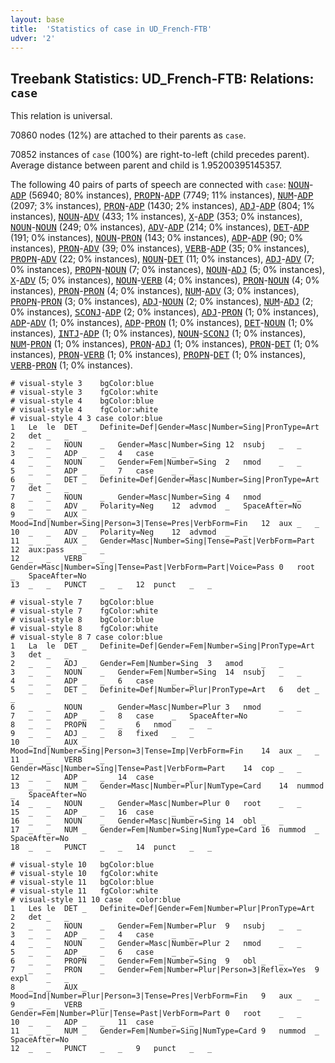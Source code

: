 ```yaml
---
layout: base
title:  'Statistics of case in UD_French-FTB'
udver: '2'
---
```


## Treebank Statistics: UD_French-FTB: Relations: `case`

This relation is universal.

70860 nodes (12%) are attached to their parents as `case`.

70852 instances of `case` (100%) are right-to-left (child precedes parent).
Average distance between parent and child is 1.95200395145357.

The following 40 pairs of parts of speech are connected with `case`: <tt><a href="fr_ftb-pos-NOUN.html">NOUN</a></tt>-<tt><a href="fr_ftb-pos-ADP.html">ADP</a></tt> (56940; 80% instances), <tt><a href="fr_ftb-pos-PROPN.html">PROPN</a></tt>-<tt><a href="fr_ftb-pos-ADP.html">ADP</a></tt> (7749; 11% instances), <tt><a href="fr_ftb-pos-NUM.html">NUM</a></tt>-<tt><a href="fr_ftb-pos-ADP.html">ADP</a></tt> (2097; 3% instances), <tt><a href="fr_ftb-pos-PRON.html">PRON</a></tt>-<tt><a href="fr_ftb-pos-ADP.html">ADP</a></tt> (1430; 2% instances), <tt><a href="fr_ftb-pos-ADJ.html">ADJ</a></tt>-<tt><a href="fr_ftb-pos-ADP.html">ADP</a></tt> (804; 1% instances), <tt><a href="fr_ftb-pos-NOUN.html">NOUN</a></tt>-<tt><a href="fr_ftb-pos-ADV.html">ADV</a></tt> (433; 1% instances), <tt><a href="fr_ftb-pos-X.html">X</a></tt>-<tt><a href="fr_ftb-pos-ADP.html">ADP</a></tt> (353; 0% instances), <tt><a href="fr_ftb-pos-NOUN.html">NOUN</a></tt>-<tt><a href="fr_ftb-pos-NOUN.html">NOUN</a></tt> (249; 0% instances), <tt><a href="fr_ftb-pos-ADV.html">ADV</a></tt>-<tt><a href="fr_ftb-pos-ADP.html">ADP</a></tt> (214; 0% instances), <tt><a href="fr_ftb-pos-DET.html">DET</a></tt>-<tt><a href="fr_ftb-pos-ADP.html">ADP</a></tt> (191; 0% instances), <tt><a href="fr_ftb-pos-NOUN.html">NOUN</a></tt>-<tt><a href="fr_ftb-pos-PRON.html">PRON</a></tt> (143; 0% instances), <tt><a href="fr_ftb-pos-ADP.html">ADP</a></tt>-<tt><a href="fr_ftb-pos-ADP.html">ADP</a></tt> (90; 0% instances), <tt><a href="fr_ftb-pos-PRON.html">PRON</a></tt>-<tt><a href="fr_ftb-pos-ADV.html">ADV</a></tt> (39; 0% instances), <tt><a href="fr_ftb-pos-VERB.html">VERB</a></tt>-<tt><a href="fr_ftb-pos-ADP.html">ADP</a></tt> (35; 0% instances), <tt><a href="fr_ftb-pos-PROPN.html">PROPN</a></tt>-<tt><a href="fr_ftb-pos-ADV.html">ADV</a></tt> (22; 0% instances), <tt><a href="fr_ftb-pos-NOUN.html">NOUN</a></tt>-<tt><a href="fr_ftb-pos-DET.html">DET</a></tt> (11; 0% instances), <tt><a href="fr_ftb-pos-ADJ.html">ADJ</a></tt>-<tt><a href="fr_ftb-pos-ADV.html">ADV</a></tt> (7; 0% instances), <tt><a href="fr_ftb-pos-PROPN.html">PROPN</a></tt>-<tt><a href="fr_ftb-pos-NOUN.html">NOUN</a></tt> (7; 0% instances), <tt><a href="fr_ftb-pos-NOUN.html">NOUN</a></tt>-<tt><a href="fr_ftb-pos-ADJ.html">ADJ</a></tt> (5; 0% instances), <tt><a href="fr_ftb-pos-X.html">X</a></tt>-<tt><a href="fr_ftb-pos-ADV.html">ADV</a></tt> (5; 0% instances), <tt><a href="fr_ftb-pos-NOUN.html">NOUN</a></tt>-<tt><a href="fr_ftb-pos-VERB.html">VERB</a></tt> (4; 0% instances), <tt><a href="fr_ftb-pos-PRON.html">PRON</a></tt>-<tt><a href="fr_ftb-pos-NOUN.html">NOUN</a></tt> (4; 0% instances), <tt><a href="fr_ftb-pos-PRON.html">PRON</a></tt>-<tt><a href="fr_ftb-pos-PRON.html">PRON</a></tt> (4; 0% instances), <tt><a href="fr_ftb-pos-NUM.html">NUM</a></tt>-<tt><a href="fr_ftb-pos-ADV.html">ADV</a></tt> (3; 0% instances), <tt><a href="fr_ftb-pos-PROPN.html">PROPN</a></tt>-<tt><a href="fr_ftb-pos-PRON.html">PRON</a></tt> (3; 0% instances), <tt><a href="fr_ftb-pos-ADJ.html">ADJ</a></tt>-<tt><a href="fr_ftb-pos-NOUN.html">NOUN</a></tt> (2; 0% instances), <tt><a href="fr_ftb-pos-NUM.html">NUM</a></tt>-<tt><a href="fr_ftb-pos-ADJ.html">ADJ</a></tt> (2; 0% instances), <tt><a href="fr_ftb-pos-SCONJ.html">SCONJ</a></tt>-<tt><a href="fr_ftb-pos-ADP.html">ADP</a></tt> (2; 0% instances), <tt><a href="fr_ftb-pos-ADJ.html">ADJ</a></tt>-<tt><a href="fr_ftb-pos-PRON.html">PRON</a></tt> (1; 0% instances), <tt><a href="fr_ftb-pos-ADP.html">ADP</a></tt>-<tt><a href="fr_ftb-pos-ADV.html">ADV</a></tt> (1; 0% instances), <tt><a href="fr_ftb-pos-ADP.html">ADP</a></tt>-<tt><a href="fr_ftb-pos-PRON.html">PRON</a></tt> (1; 0% instances), <tt><a href="fr_ftb-pos-DET.html">DET</a></tt>-<tt><a href="fr_ftb-pos-NOUN.html">NOUN</a></tt> (1; 0% instances), <tt><a href="fr_ftb-pos-INTJ.html">INTJ</a></tt>-<tt><a href="fr_ftb-pos-ADP.html">ADP</a></tt> (1; 0% instances), <tt><a href="fr_ftb-pos-NOUN.html">NOUN</a></tt>-<tt><a href="fr_ftb-pos-SCONJ.html">SCONJ</a></tt> (1; 0% instances), <tt><a href="fr_ftb-pos-NUM.html">NUM</a></tt>-<tt><a href="fr_ftb-pos-PRON.html">PRON</a></tt> (1; 0% instances), <tt><a href="fr_ftb-pos-PRON.html">PRON</a></tt>-<tt><a href="fr_ftb-pos-ADJ.html">ADJ</a></tt> (1; 0% instances), <tt><a href="fr_ftb-pos-PRON.html">PRON</a></tt>-<tt><a href="fr_ftb-pos-DET.html">DET</a></tt> (1; 0% instances), <tt><a href="fr_ftb-pos-PRON.html">PRON</a></tt>-<tt><a href="fr_ftb-pos-VERB.html">VERB</a></tt> (1; 0% instances), <tt><a href="fr_ftb-pos-PROPN.html">PROPN</a></tt>-<tt><a href="fr_ftb-pos-DET.html">DET</a></tt> (1; 0% instances), <tt><a href="fr_ftb-pos-VERB.html">VERB</a></tt>-<tt><a href="fr_ftb-pos-PRON.html">PRON</a></tt> (1; 0% instances).


~~~ conllu
# visual-style 3	bgColor:blue
# visual-style 3	fgColor:white
# visual-style 4	bgColor:blue
# visual-style 4	fgColor:white
# visual-style 4 3 case	color:blue
1	Le	le	DET	_	Definite=Def|Gender=Masc|Number=Sing|PronType=Art	2	det	_	_
2	_	_	NOUN	_	Gender=Masc|Number=Sing	12	nsubj	_	_
3	_	_	ADP	_	_	4	case	_	_
4	_	_	NOUN	_	Gender=Fem|Number=Sing	2	nmod	_	_
5	_	_	ADP	_	_	7	case	_	_
6	_	_	DET	_	Definite=Def|Gender=Masc|Number=Sing|PronType=Art	7	det	_	_
7	_	_	NOUN	_	Gender=Masc|Number=Sing	4	nmod	_	_
8	_	_	ADV	_	Polarity=Neg	12	advmod	_	SpaceAfter=No
9	_	_	AUX	_	Mood=Ind|Number=Sing|Person=3|Tense=Pres|VerbForm=Fin	12	aux	_	_
10	_	_	ADV	_	Polarity=Neg	12	advmod	_	_
11	_	_	AUX	_	Gender=Masc|Number=Sing|Tense=Past|VerbForm=Part	12	aux:pass	_	_
12	_	_	VERB	_	Gender=Masc|Number=Sing|Tense=Past|VerbForm=Part|Voice=Pass	0	root	_	SpaceAfter=No
13	_	_	PUNCT	_	_	12	punct	_	_

~~~


~~~ conllu
# visual-style 7	bgColor:blue
# visual-style 7	fgColor:white
# visual-style 8	bgColor:blue
# visual-style 8	fgColor:white
# visual-style 8 7 case	color:blue
1	La	le	DET	_	Definite=Def|Gender=Fem|Number=Sing|PronType=Art	3	det	_	_
2	_	_	ADJ	_	Gender=Fem|Number=Sing	3	amod	_	_
3	_	_	NOUN	_	Gender=Fem|Number=Sing	14	nsubj	_	_
4	_	_	ADP	_	_	6	case	_	_
5	_	_	DET	_	Definite=Def|Number=Plur|PronType=Art	6	det	_	_
6	_	_	NOUN	_	Gender=Masc|Number=Plur	3	nmod	_	_
7	_	_	ADP	_	_	8	case	_	SpaceAfter=No
8	_	_	PROPN	_	_	6	nmod	_	_
9	_	_	ADJ	_	_	8	fixed	_	_
10	_	_	AUX	_	Mood=Ind|Number=Sing|Person=3|Tense=Imp|VerbForm=Fin	14	aux	_	_
11	_	_	VERB	_	Gender=Masc|Number=Sing|Tense=Past|VerbForm=Part	14	cop	_	_
12	_	_	ADP	_	_	14	case	_	_
13	_	_	NUM	_	Gender=Masc|Number=Plur|NumType=Card	14	nummod	_	SpaceAfter=No
14	_	_	NOUN	_	Gender=Masc|Number=Plur	0	root	_	_
15	_	_	ADP	_	_	16	case	_	_
16	_	_	NOUN	_	Gender=Masc|Number=Sing	14	obl	_	_
17	_	_	NUM	_	Gender=Fem|Number=Sing|NumType=Card	16	nummod	_	SpaceAfter=No
18	_	_	PUNCT	_	_	14	punct	_	_

~~~


~~~ conllu
# visual-style 10	bgColor:blue
# visual-style 10	fgColor:white
# visual-style 11	bgColor:blue
# visual-style 11	fgColor:white
# visual-style 11 10 case	color:blue
1	Les	le	DET	_	Definite=Def|Gender=Fem|Number=Plur|PronType=Art	2	det	_	_
2	_	_	NOUN	_	Gender=Fem|Number=Plur	9	nsubj	_	_
3	_	_	ADP	_	_	4	case	_	_
4	_	_	NOUN	_	Gender=Masc|Number=Plur	2	nmod	_	_
5	_	_	ADP	_	_	6	case	_	_
6	_	_	PROPN	_	Gender=Fem|Number=Sing	9	obl	_	_
7	_	_	PRON	_	Gender=Fem|Number=Plur|Person=3|Reflex=Yes	9	expl	_	_
8	_	_	AUX	_	Mood=Ind|Number=Plur|Person=3|Tense=Pres|VerbForm=Fin	9	aux	_	_
9	_	_	VERB	_	Gender=Fem|Number=Plur|Tense=Past|VerbForm=Part	0	root	_	_
10	_	_	ADP	_	_	11	case	_	_
11	_	_	NUM	_	Gender=Fem|Number=Sing|NumType=Card	9	nummod	_	SpaceAfter=No
12	_	_	PUNCT	_	_	9	punct	_	_

~~~


